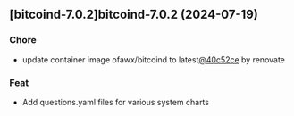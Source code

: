 

## [bitcoind-7.0.2]bitcoind-7.0.2 (2024-07-19)

### Chore



- update container image ofawx/bitcoind to latest[@40c52ce](https://github.com/40c52ce) by renovate

### Feat



- Add questions.yaml files for various system charts